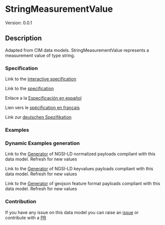 # StringMeasurementValue
Version: 0.0.1

## Description 

Adapted from CIM data models. StringMeasurementValue represents a measurement value of type string.
### Specification

Link to the [interactive specification](https://swagger.lab.fiware.org/?url=https://smart-data-models.github.io/dataModel.EnergyCIM/StringMeasurementValue/swagger.yaml)

Link to the [specification](https://github.com/smart-data-models/dataModel.EnergyCIM/blob/master/StringMeasurementValue/doc/spec.md)

Enlace a la [Especificación en español](https://github.com/smart-data-models/dataModel.EnergyCIM/blob/master/StringMeasurementValue/doc/spec_ES.md)

Lien vers le [spécification en français](https://github.com/smart-data-models/dataModel.EnergyCIM/blob/master/StringMeasurementValue/doc/spec_FR.md)

Link zur [deutschen Spezifikation](https://github.com/smart-data-models/dataModel.EnergyCIM/blob/master/StringMeasurementValue/doc/spec_DE.md)
### Examples
### Dynamic Examples generation

Link to the [Generator](https://smartdatamodels.org/extra/ngsi-ld_generator.php?schemaUrl=https://raw.githubusercontent.com/smart-data-models/dataModel.EnergyCIM/master/StringMeasurementValue/schema.json&email=info@smartdatamodels.org) of NGSI-LD normalized payloads compliant with this data model. Refresh for new values

Link to the [Generator](https://smartdatamodels.org/extra/ngsi-ld_generator_keyvalues.php?schemaUrl=https://raw.githubusercontent.com/smart-data-models/dataModel.EnergyCIM/master/StringMeasurementValue/schema.json&email=info@smartdatamodels.org) of NGSI-LD keyvalues payloads compliant with this data model. Refresh for new values

Link to the [Generator](https://smartdatamodels.org/extra/geojson_features_generator.php?schemaUrl=https://raw.githubusercontent.com/smart-data-models/dataModel.EnergyCIM/master/StringMeasurementValue/schema.json&email=info@smartdatamodels.org) of geojson feature format payloads compliant with this data model. Refresh for new values
### Contribution

 If you have any issue on this data model you can raise an [issue](https://github.com/smart-data-models/dataModel.EnergyCIM/issues)  or contribute with a [PR](https://github.com/smart-data-models/dataModel.EnergyCIM/pulls)